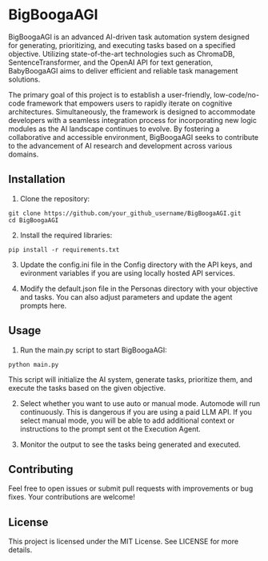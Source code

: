 # BigBoogaAGI
BigBoogaAGI is an advanced AI-driven task automation system designed for generating, prioritizing, and executing tasks based on a specified objective. Utilizing state-of-the-art technologies such as ChromaDB, SentenceTransformer, and the OpenAI API for text generation, BabyBoogaAGI aims to deliver efficient and reliable task management solutions.

The primary goal of this project is to establish a user-friendly, low-code/no-code framework that empowers users to rapidly iterate on cognitive architectures. Simultaneously, the framework is designed to accommodate developers with a seamless integration process for incorporating new logic modules as the AI landscape continues to evolve. By fostering a collaborative and accessible environment, BigBoogaAGI seeks to contribute to the advancement of AI research and development across various domains.

## Installation
1. Clone the repository:

```
git clone https://github.com/your_github_username/BigBoogaAGI.git
cd BigBoogaAGI
```

2. Install the required libraries:

```
pip install -r requirements.txt
```
3. Update the config.ini file in the Config directory with the API keys, and evironment variables if you are using locally hosted API services.

4. Modify the default.json file in the Personas directory with your objective and tasks. You can also adjust parameters and update the agent prompts here.

## Usage
1. Run the main.py script to start BigBoogaAGI:

```
python main.py
```
This script will initialize the AI system, generate tasks, prioritize them, and execute the tasks based on the given objective.

2. Select whether you want to use auto or manual mode. Automode will run continuously. This is dangerous if you are using a paid LLM API. If you select manual mode, you will be able to add additional context or instructions to the prompt sent ot the Execution Agent.

3. Monitor the output to see the tasks being generated and executed.

## Contributing
Feel free to open issues or submit pull requests with improvements or bug fixes. Your contributions are welcome!

## License
This project is licensed under the MIT License. See LICENSE for more details.
